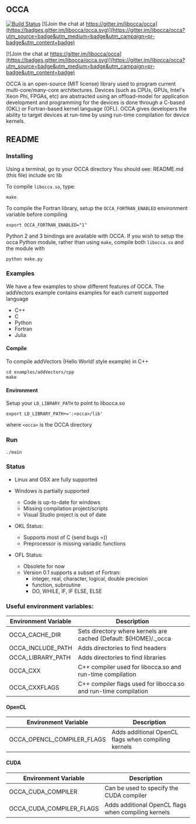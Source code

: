 <a name="OCCA"></a>
## OCCA

[![Build Status](https://travis-ci.org/libocca/occa.svg?branch=master)](https://travis-ci.org/libocca/occa)
[![Join the chat at https://gitter.im/libocca/occa](https://badges.gitter.im/libocca/occa.svg)](https://gitter.im/libocca/occa?utm_source=badge&utm_medium=badge&utm_campaign=pr-badge&utm_content=badge)

[![Join the chat at https://gitter.im/libocca/occa](https://badges.gitter.im/libocca/occa.svg)](https://gitter.im/libocca/occa?utm_source=badge&utm_medium=badge&utm_campaign=pr-badge&utm_content=badge)

OCCA is an open-source (MIT license) library used to program current multi-core/many-core architectures.
Devices (such as CPUs, GPUs, Intel's Xeon Phi, FPGAs, etc) are abstracted using an offload-model for application development and programming for the devices is done through a C-based (OKL) or Fortran-based kernel language (OFL).
OCCA gives developers the ability to target devices at run-time by using run-time compilation for device kernels.

<a name="README"></a>
## README

### Installing

Using a terminal, go to your OCCA directory
You should see:
   README.md (this file)
   include
   src
   lib

To compile `libocca.so`, type:

```
make
```

To compile the Fortran library, setup the `OCCA_FORTRAN_ENABLED` environment variable before compiling

```
export OCCA_FORTRAN_ENABLED="1"
```

Python 2 and 3 bindings are available with OCCA.
If you wish to setup the occa Python module, rather than using `make`, compile both `libocca.so` and the module with

```
python make.py
```


### Examples

We have a few examples to show different features of OCCA. The addVectors example contains examples for each current supported language

* C++
* C
* Python
* Fortran
* Julia

#### Compile
To compile addVectors (Hello World! style example) in C++

```
cd examples/addVectors/cpp
make
```

#### Environment
Setup your `LD_LIBRARY_PATH` to point to libocca.so

```
export LD_LIBRARY_PATH+=':<occa>/lib'
```
where `<occa>` is the OCCA directory

### Run
```
./main
```

### Status
* Linux and OSX are fully supported
* Windows is partially supported
  * Code is up-to-date for windows
  * Missing compilation project/scripts
  * Visual Studio project is out of date

* OKL Status:
  * Supports most of C (send bugs =))
  * Preprocessor is missing variadic functions

* OFL Status:
  * Obsolete for now
  * Version 0.1 supports a subset of Fortran:
    * integer, real, character, logical, double precision
    * function, subroutine
    * DO, WHILE, IF, IF ELSE, ELSE

### Useful environment variables:
| Environment Variable       | Description                                         |
|----------------------------|-----------------------------------------------------|
| OCCA_CACHE_DIR             | Sets directory where kernels are cached (Default: ${HOME}/._occa |
| OCCA_INCLUDE_PATH          | Adds directories to find headers |
| OCCA_LIBRARY_PATH          | Adds directories to find libraries |
| OCCA_CXX                   | C++ compiler used for libocca.so and run-time compilation |
| OCCA_CXXFLAGS              | C++ compiler flags used for libocca.so and run-time compilation |

#### OpenCL
| Environment Variable       | Description                                         |
|----------------------------|-----------------------------------------------------|
| OCCA_OPENCL_COMPILER_FLAGS | Adds additional OpenCL flags when compiling kernels |

#### CUDA
| Environment Variable       | Description                                         |
|----------------------------|-----------------------------------------------------|
| OCCA_CUDA_COMPILER         | Can be used to specify the CUDA compiler            |
| OCCA_CUDA_COMPILER_FLAGS   | Adds additional OpenCL flags when compiling kernels |

